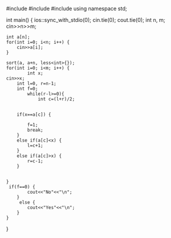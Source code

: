 #include <iostream>
#include <algorithm>
#include <string>
using namespace std;
 
int main()
{
    ios::sync_with_stdio(0);
cin.tie(0);
cout.tie(0);
    int n, m;
    cin>>n>>m;
 
 
    int a[n];
    for(int i=0; i<n; i++) {
        cin>>a[i];
    }
 
    sort(a, a+n, less<int>{});
    for(int i=0; i<m; i++) {
            int x;
    cin>>x;
        int l=0, r=n-1;
        int f=0;
            while(r-l>=0){
                int c=(l+r)/2;
 
 
        if(x==a[c]) {
 
            f=1;
            break;
        }
        else if(a[c]<x) {
            l=c+1;
        }
        else if(a[c]>x) {
            r=c-1;
        }
 
 
    }
     if(f==0) {
            cout<<"No"<<"\n";
        }
         else {
            cout<<"Yes"<<"\n";
        }
    }
}
